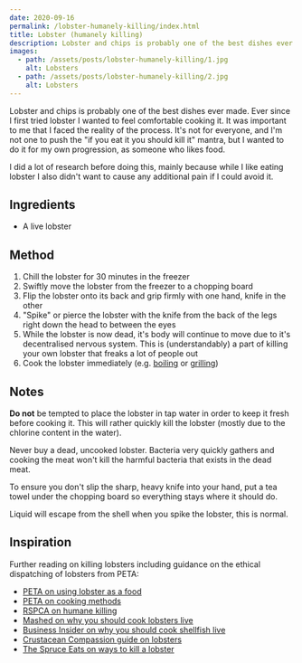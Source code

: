 ```yaml
---
date: 2020-09-16
permalink: /lobster-humanely-killing/index.html
title: Lobster (humanely killing)
description: Lobster and chips is probably one of the best dishes ever made. Ever since I first tried lobster I wanted to feel comfortable cooking it.
images:
  - path: /assets/posts/lobster-humanely-killing/1.jpg
    alt: Lobsters
  - path: /assets/posts/lobster-humanely-killing/2.jpg
    alt: Lobsters
---
```


Lobster and chips is probably one of the best dishes ever made. Ever since I first tried lobster I wanted to feel comfortable cooking it. It was important to me that I faced the reality of the process. It's not for everyone, and I'm not one to push the "if you eat it you should kill it" mantra, but I wanted to do it for my own progression, as someone who likes food.

I did a lot of research before doing this, mainly because while I like eating lobster I also didn't want to cause any additional pain if I could avoid it.

## Ingredients

* A live lobster

## Method

1. Chill the lobster for 30 minutes in the freezer
1. Swiftly move the lobster from the freezer to a chopping board
1. Flip the lobster onto its back and grip firmly with one hand, knife in the other
1. "Spike" or pierce the lobster with the knife from the back of the legs right down the head to between the eyes
1. While the lobster is now dead, it's body will continue to move due to it's decentralised nervous system. This is (understandably) a part of killing your own lobster that freaks a lot of people out
1. Cook the lobster immediately (e.g. [boiling](/lobster-boiling) or [grilling](/lobster-grilling))

## Notes

**Do not** be tempted to place the lobster in tap water in order to keep it fresh before cooking it. This will rather quickly kill the lobster (mostly due to the chlorine content in the water).

Never buy a dead, uncooked lobster. Bacteria very quickly gathers and cooking the meat won't kill the harmful bacteria that exists in the dead meat.

To ensure you don't slip the sharp, heavy knife into your hand, put a tea towel under the chopping board so everything stays where it should do.

Liquid will escape from the shell when you spike the lobster, this is normal.

## Inspiration

Further reading on killing lobsters including guidance on the ethical dispatching of lobsters from PETA:

* [PETA on using lobster as a food](https://www.peta.org/issues/animals-used-for-food/factory-farming/fish/lobsters-crabs/)
* [PETA on cooking methods](https://www.peta.org/about-peta/faq/what-is-the-most-humane-way-to-cook-lobsters-boiling-them-or-steaming-them-in-the-microwave/)
* [RSPCA on humane killing](https://kb.rspca.org.au/knowledge-base/what-is-the-most-humane-way-to-kill-crustaceans-for-human-consumption/)
* [Mashed on why you should cook lobsters live](https://www.mashed.com/162528/why-does-lobster-have-to-be-cooked-alive/)
* [Business Insider on why you should cook shellfish live](https://www.businessinsider.com/why-we-boil-lobsters-alive-2018-4?r=US&IR=T)
* [Crustacean Compassion guide on lobsters](https://www.crustaceancompassion.org.uk/guide)
* [The Spruce Eats on ways to kill a lobster](https://www.thespruceeats.com/ways-to-kill-a-lobster-1808804)
